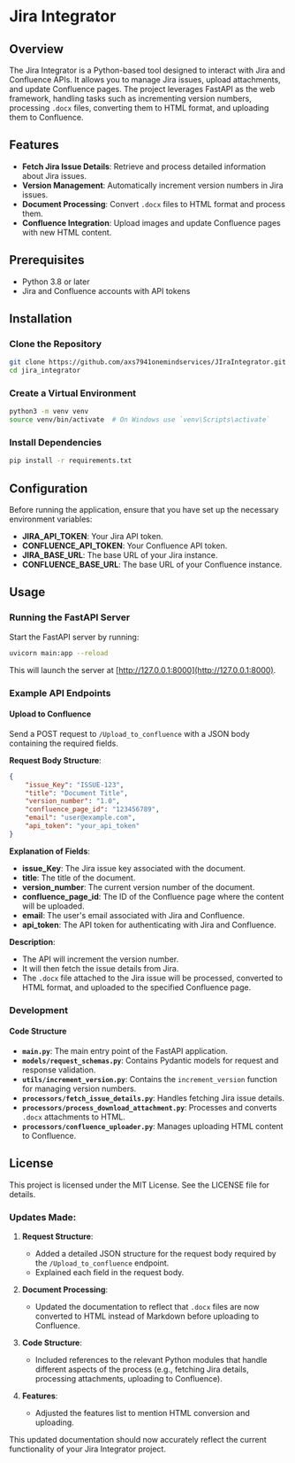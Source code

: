 
# Jira Integrator

## Overview

The Jira Integrator is a Python-based tool designed to interact with Jira and Confluence APIs. It allows you to manage Jira issues, upload attachments, and update Confluence pages. The project leverages FastAPI as the web framework, handling tasks such as incrementing version numbers, processing `.docx` files, converting them to HTML format, and uploading them to Confluence.

## Features

- **Fetch Jira Issue Details**: Retrieve and process detailed information about Jira issues.
- **Version Management**: Automatically increment version numbers in Jira issues.
- **Document Processing**: Convert `.docx` files to HTML format and process them.
- **Confluence Integration**: Upload images and update Confluence pages with new HTML content.

## Prerequisites

- Python 3.8 or later
- Jira and Confluence accounts with API tokens

## Installation

### Clone the Repository

```bash
git clone https://github.com/axs7941onemindservices/JIraIntegrator.git
cd jira_integrator
```

### Create a Virtual Environment

```bash
python3 -m venv venv
source venv/bin/activate  # On Windows use `venv\Scripts\activate`
```

### Install Dependencies

```bash
pip install -r requirements.txt
```

## Configuration

Before running the application, ensure that you have set up the necessary environment variables:

- **JIRA_API_TOKEN**: Your Jira API token.
- **CONFLUENCE_API_TOKEN**: Your Confluence API token.
- **JIRA_BASE_URL**: The base URL of your Jira instance.
- **CONFLUENCE_BASE_URL**: The base URL of your Confluence instance.

## Usage

### Running the FastAPI Server

Start the FastAPI server by running:

```bash
uvicorn main:app --reload
```

This will launch the server at [http://127.0.0.1:8000](http://127.0.0.1:8000).

### Example API Endpoints

#### Upload to Confluence

Send a POST request to `/Upload_to_confluence` with a JSON body containing the required fields.

**Request Body Structure**:

```json
{
    "issue_Key": "ISSUE-123",
    "title": "Document Title",
    "version_number": "1.0",
    "confluence_page_id": "123456789",
    "email": "user@example.com",
    "api_token": "your_api_token"
}
```

**Explanation of Fields**:

- **issue_Key**: The Jira issue key associated with the document.
- **title**: The title of the document.
- **version_number**: The current version number of the document.
- **confluence_page_id**: The ID of the Confluence page where the content will be uploaded.
- **email**: The user's email associated with Jira and Confluence.
- **api_token**: The API token for authenticating with Jira and Confluence.

**Description**:

- The API will increment the version number.
- It will then fetch the issue details from Jira.
- The `.docx` file attached to the Jira issue will be processed, converted to HTML format, and uploaded to the specified Confluence page.

### Development

#### Code Structure

- **`main.py`**: The main entry point of the FastAPI application.
- **`models/request_schemas.py`**: Contains Pydantic models for request and response validation.
- **`utils/increment_version.py`**: Contains the `increment_version` function for managing version numbers.
- **`processors/fetch_issue_details.py`**: Handles fetching Jira issue details.
- **`processors/process_download_attachment.py`**: Processes and converts `.docx` attachments to HTML.
- **`processors/confluence_uploader.py`**: Manages uploading HTML content to Confluence.

## License

This project is licensed under the MIT License. See the LICENSE file for details.


### Updates Made:

1. **Request Structure**:
   - Added a detailed JSON structure for the request body required by the `/Upload_to_confluence` endpoint.
   - Explained each field in the request body.

2. **Document Processing**:
   - Updated the documentation to reflect that `.docx` files are now converted to HTML instead of Markdown before uploading to Confluence.

3. **Code Structure**:
   - Included references to the relevant Python modules that handle different aspects of the process (e.g., fetching Jira details, processing attachments, uploading to Confluence).

4. **Features**:
   - Adjusted the features list to mention HTML conversion and uploading.

This updated documentation should now accurately reflect the current functionality of your Jira Integrator project.
